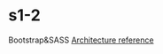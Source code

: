 # s1-2
Bootstrap&amp;SASS
[Architecture reference](https://gist.github.com/AdamMarsden/7b85e8d5bdb5bef969a0)
